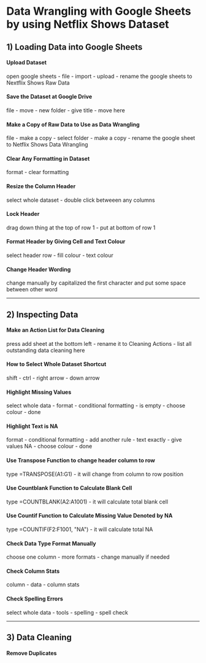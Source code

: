 # Data Wrangling with Google Sheets by using Netflix Shows Dataset


## 1) Loading Data into Google Sheets

#### Upload Dataset
open google sheets - file - import - upload - rename the google sheets to Nextflix Shows Raw Data
#### Save the Dataset at Google Drive 
file - move - new folder - give title - move here
#### Make a Copy of Raw Data to Use as Data Wrangling
file - make a copy - select folder - make a copy - rename the google sheet to Netflix Shows Data Wrangling
#### Clear Any Formatting in Dataset
format - clear formatting
#### Resize the Column Header
select whole dataset - double click betweeen any columns
#### Lock Header 
drag down thing at the top of row 1 - put at bottom of row 1 
#### Format Header by Giving Cell and Text Colour
select header row - fill colour - text colour
#### Change Header Wording 
change manually by capitalized the first character and put some space between other word 

---

## 2) Inspecting Data

#### Make an Action List for Data Cleaning
press add sheet at the bottom left - rename it to Cleaning Actions - list all outstanding data cleaning here
#### How to Select Whole Dataset Shortcut
shift - ctrl - right arrow - down arrow
#### Highlight Missing Values
select whole data - format - conditional formatting - is empty - choose colour - done
#### Highlight Text is NA
format - conditional formatting - add another rule - text exactly - give values NA - choose colour - done
#### Use Transpose Function to change header column to row
type =TRANSPOSE(A1:G1) - it will change from column to row position
#### Use Countblank Function to Calculate Blank Cell
type =COUNTBLANK(A2:A1001) - it will calculate total blank cell
#### Use Countif Function to Calculate Missing Value Denoted by NA 
type =COUNTIF(F2:F1001, "NA") - it will calculate total NA
#### Check Data Type Format Manually
choose one column - more formats - change manually if needed
#### Check Column Stats 
column - data - column stats
#### Check Spelling Errors
select whole data - tools - spelling - spell check

---

## 3) Data Cleaning

#### Remove Duplicates






